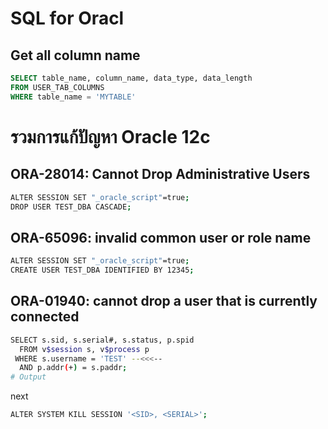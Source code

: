 
# SQL for Oracl

## Get all column name
```sql
SELECT table_name, column_name, data_type, data_length
FROM USER_TAB_COLUMNS
WHERE table_name = 'MYTABLE'
```




# รวมการแก้ปัญหา Oracle 12c

## ORA-28014: Cannot Drop Administrative Users
```bash
ALTER SESSION SET "_oracle_script"=true;
DROP USER TEST_DBA CASCADE;
```

## ORA-65096: invalid common user or role name
```bash
ALTER SESSION SET "_oracle_script"=true;
CREATE USER TEST_DBA IDENTIFIED BY 12345;
```

## ORA-01940: cannot drop a user that is currently connected
```bash
SELECT s.sid, s.serial#, s.status, p.spid 
  FROM v$session s, v$process p 
 WHERE s.username = 'TEST' --<<<--
  AND p.addr(+) = s.paddr;
# Output

```
next
```bash
ALTER SYSTEM KILL SESSION '<SID>, <SERIAL>';
```





